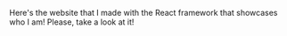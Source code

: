 Here's the website that I made with the React framework that showcases who I am!  Please, take a look at it!
